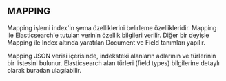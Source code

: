 ## MAPPING
 Mapping işlemi index'İn şema özelliklerini belirleme özellikleridir. Mapping ile Elasticsearch'e tutulan verinin özellik bilgileri verilir. Diğer bir deyişle Mapping ile Index altında yaratılan   Document ve Field tanımları yapılır.
 
Mapping JSON verisi içerisinde, indeksteki alanların adlarının ve türlerinin bir listesini bulunur. Elasticsearch alan türleri (field types) bilgilerine detaylı olarak buradan ulaşılabilir.


